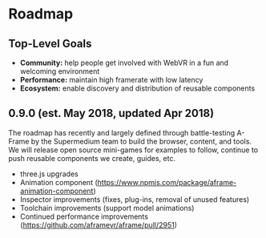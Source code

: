 # Roadmap

## Top-Level Goals

- **Community:** help people get involved with WebVR in a fun and welcoming environment
- **Performance:** maintain high framerate with low latency
- **Ecosystem:** enable discovery and distribution of reusable components

## 0.9.0 (est. May 2018, updated Apr 2018)

The roadmap has recently and largely defined through battle-testing A-Frame by
the Supermedium team to build the browser, content, and tools. We will release
open source mini-games for examples to follow, continue to push reusable
components we create, guides, etc.

- three.js upgrades
- Animation component (https://www.npmjs.com/package/aframe-animation-component)
- Inspector improvements (fixes, plug-ins, removal of unused features)
- Toolchain improvements (support model animations)
- Continued performance improvements (https://github.com/aframevr/aframe/pull/2951)
